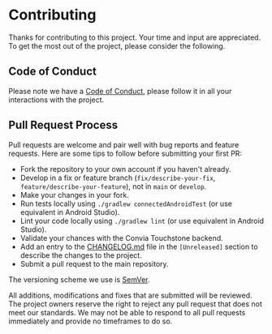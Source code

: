 # Contributing

Thanks for contributing to this project. Your time and input are appreciated. To get the most out of the project, please consider the following.

## Code of Conduct

Please note we have a [Code of Conduct](CODE_OF_CONDUCT.md), please follow it in all your interactions with the project.

## Pull Request Process

Pull requests are welcome and pair well with bug reports and feature requests. Here are some tips to follow before submitting your first PR:

- Fork the repository to your own account if you haven't already.
- Develop in a fix or feature branch (`fix/describe-your-fix`, `feature/describe-your-feature`), not in `main` or `develop`.
- Make your changes in your fork.
- Run tests locally using `./gradlew connectedAndroidTest` (or use equivalent in Android Studio).
- Lint your code locally using `./gradlew lint` (or use equivalent in Android Studio).
- Validate your chances with the Convia Touchstone backend.
- Add an entry to the [CHANGELOG.md](CHANGELOG.md) file in the `[Unreleased]` section to describe the changes to the project.
- Submit a pull request to the main repository.

The versioning scheme we use is [SemVer](http://semver.org/).

All additions, modifications and fixes that are submitted will be reviewed. The project owners reserve the right to reject any pull request that does not meet our standards. We may not be able to respond to all pull requests immediately and provide no timeframes to do so.
